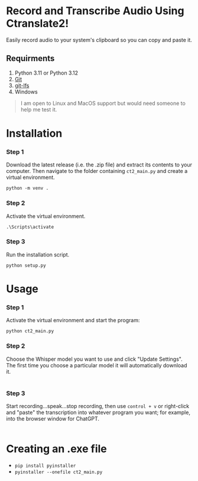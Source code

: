 # Record and Transcribe Audio Using Ctranslate2!
Easily record audio to your system's clipboard so you can copy and paste it.

## Requirments
1) Python 3.11 or Python 3.12
2) [Git](https://git-scm.com/downloads)
3) [git-lfs](https://git-lfs.com/)
4) Windows
  > I am open to Linux and MacOS support but would need someone to help me test it.

# Installation

### Step 1
Download the latest release (i.e. the .zip file) and extract its contents to your computer.  Then navigate to the folder containing ```ct2_main.py``` and create a virtual environment.
```
python -m venv .
```
### Step 2
Activate the virtual environment.
```
.\Scripts\activate
```
### Step 3
Run the installation script.
```
python setup.py
```

# Usage

### Step 1
Activate the virtual environment and start the program:
```
python ct2_main.py
```
### Step 2
Choose the Whisper model you want to use and click "Update Settings". The first time you choose a particular model it will automatically download it.<br><br>

### Step 3
Start recording...speak...stop recording, then use ```control + v``` or right-click and "paste" the transcription into whatever program you want; for example, into the browser window for ChatGPT.<br><br>

# Creating an .exe file

* ```pip install pyinstaller```
* ```pyinstaller --onefile ct2_main.py```


